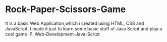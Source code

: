 # Rock-Paper-Scissors-Game
It is a basic Web Application,which i created using HTML, CSS and JavaScript. I made it just to learn some basic stuff of Java Script and play a cool game :P.
Web-Development-Java-Script
